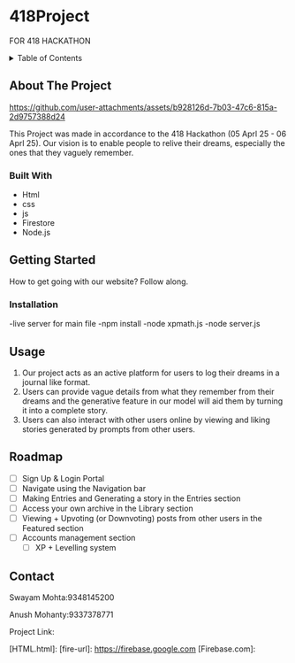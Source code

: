 # 418Project
FOR 418 HACKATHON

<!-- TABLE OF CONTENTS -->
<details>
  <summary>Table of Contents</summary>
  <ol>
    <li>
      <a href="#about-the-project">About The Project</a>
      <ul>
        <li><a href="#built-with">Built With</a></li>
      </ul>
    </li>
    <li>
      <a href="#getting-started">Getting Started</a>
      <ul>
        <li><a href="#installation">Installation</a></li>
      </ul>
    </li>
    <li><a href="#usage">Usage</a></li>
    <li><a href="#roadmap">Roadmap</a></li>
    <li><a href="#contributing">Contributing</a></li>
    <li><a href="#license">License</a></li>
    <li><a href="#contact">Contact</a></li>
    <li><a href="#acknowledgments">Acknowledgments</a></li>
  </ol>
</details>


## About The Project

https://github.com/user-attachments/assets/b928126d-7b03-47c6-815a-2d9757388d24

This Project was made in accordance to the 418 Hackathon (05 Aprl 25 - 06 Aprl 25). Our vision is to enable people to relive their dreams, especially the ones that they vaguely remember.


### Built With

- Html
- css
- js
- Firestore
- Node.js



## Getting Started

How to get going with our website? Follow along.

### Installation

-live server for main file
-npm install
-node xpmath.js
-node server.js

## Usage 

1. Our project acts as an active platform for users to log their dreams in a journal like format.
2. Users can provide vague details from what they remember from their dreams and the generative feature in our model will aid them by turning it into a complete story.
3. Users can also interact with other users online by viewing and liking stories generated by prompts from other users.

## Roadmap
  - [ ] Sign Up & Login Portal
  - [ ] Navigate using the Navigation bar
  - [ ] Making Entries and Generating a story in the Entries section
  - [ ] Access your own archive in the Library section
  - [ ] Viewing + Upvoting (or Downvoting) posts from other users in the Featured section
  - [ ] Accounts management section
    - [ ] XP + Levelling system

## Contact

Swayam Mohta:9348145200

Anush Mohanty:9337378771

Project Link:



[Node-url]: https://nodejs.org/en
[Node.js]: https://github.com/user-attachments/files/19619714/sweet-dreams-6d6a6-firebase-adminsdk-fbsvc-8afdf0e201.json
[html-url]: https://en.wikipedia.org/wiki/HTML
[HTML.html]: 
[fire-url]: https://firebase.google.com
[Firebase.com]:  
